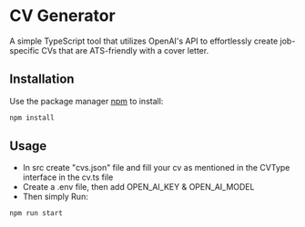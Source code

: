 # CV Generator

A simple TypeScript tool that utilizes OpenAI's API to effortlessly create job-specific CVs that are ATS-friendly with a cover letter.

## Installation

Use the package manager [npm](https://docs.npmjs.com/downloading-and-installing-node-js-and-npm) to install:

```bash
npm install
```

## Usage

* In src create "cvs.json" file and fill your cv as mentioned in the CVType interface in the cv.ts file
* Create a .env file, then add OPEN_AI_KEY & OPEN_AI_MODEL
* Then simply Run:

```bash
npm run start
```